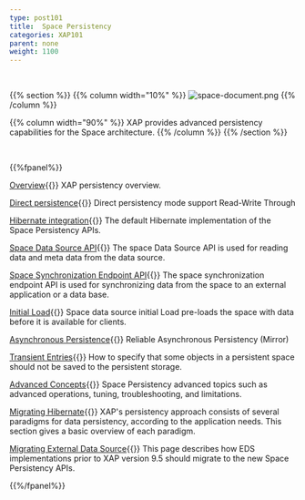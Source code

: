 ```yaml
---
type: post101
title:  Space Persistency
categories: XAP101
parent: none
weight: 1100
---
```


<br>


{{% section %}}
{{% column  width="10%" %}}
![space-document.png](/attachment_files/subject/persistence.png)
{{% /column %}}

{{% column width="90%" %}}
XAP provides advanced persistency capabilities for the Space architecture.
{{% /column %}}
{{% /section %}}

<br>

{{%fpanel%}}

[Overview](./space-persistency.html){{<wbr>}}
XAP persistency overview.

[Direct persistence](./direct-persistency.html){{<wbr>}}
Direct persistency mode support Read-Write Through

[Hibernate integration](./hibernate-space-persistency.html){{<wbr>}}
The default Hibernate implementation of the Space Persistency APIs.

[Space Data Source API](./space-data-source-api.html){{<wbr>}}
The space Data Source API is used for reading data and meta data from the data source.

[Space Synchronization Endpoint API](./space-synchronization-endpoint-api.html){{<wbr>}}
The space synchronization endpoint API is used for synchronizing data from the space to an external application or a data base.

[Initial Load](./space-persistency-initial-load.html){{<wbr>}}
Space data source initial Load pre-loads the space with data before it is available for clients.

[Asynchronous Persistence](./asynchronous-persistency-with-the-mirror.html){{<wbr>}}
Reliable Asynchronous Persistency (Mirror)

[Transient Entries](./transient-entries.html){{<wbr>}}
How to specify that some objects in a persistent space should not be saved to the persistent storage.

[Advanced Concepts](./space-persistency-advanced-topics.html){{<wbr>}}
Space Persistency advanced topics such as advanced operations, tuning, troubleshooting, and limitations.

[Migrating Hibernate](./persistency-migrating-hibernate.html){{<wbr>}}
XAP's persistency approach consists of several paradigms for data persistency, according to the application needs. This section gives a basic overview of each paradigm.

[Migrating External Data Source](./migrating-from-external-data-source-api.html){{<wbr>}}
This page describes how EDS implementations prior to XAP version 9.5 should migrate to the new Space Persistency APIs.

{{%/fpanel%}}


